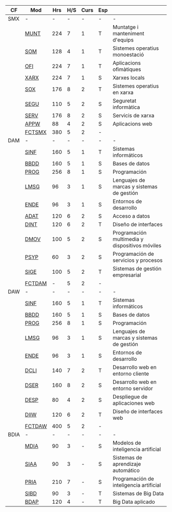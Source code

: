 |CF|Mod|Hrs|H/S|Curs|Esp||
|-|-|-|-|-|-|-|
|SMX|-|-|-|-|-|-|
|| [MUNT](#munt) | 224 | 7 | 1 | T |Muntatge i manteniment d'equips|
|| [SOM](#som) | 128 | 4 | 1 | T |Sistemes operatius monoestació|
|| [OFI](#ofi) | 224 | 7 | 1 | T |Aplicacions ofimàtiques|
|| [XARX](#xarx) | 224 | 7 | 1 | S |Xarxes locals|
|| [SOX](#sox) | 176 | 8 | 2 | T |Sistemes operatius en xarxa|
|| [SEGU](#segu) | 110 | 5 | 2 | S |Seguretat informàtica|
|| [SERV](#serv) | 176 | 8 | 2 | S |Servicis de xarxa|
|| [APPW](#appw) | 88 | 4 | 2 | S |Aplicacions web|
|| [FCTSMX](#fct) | 380 | 5 | 2 | - ||
|DAM|-|-|-|-|-|-|
|| [SINF](#sinf) | 160 | 5 | 1 | T |Sistemas informáticos|
|| [BBDD](#bbdd) | 160 | 5 | 1 | S |Bases de datos|
|| [PROG](#prog) | 256 | 8 | 1 | S |Programación|
|| [LMSG](#lmsg) | 96 | 3 | 1 | S |Lenguajes de marcas y sistemas de gestión|
|| [ENDE](#ende) | 96 | 3 | 1 | S |Entornos de desarrollo|
|| [ADAT](#adat) | 120 | 6 | 2 | S |Acceso a datos|
|| [DINT](#dint) | 120 | 6 | 2 | T |Diseño de interfaces|
|| [DMOV](#dmov) | 100 | 5 | 2 | S |Programación multimedia y dispositivos móviles|
|| [PSYP](#psyp) | 60 | 3 | 2 | S |Programación de servicios y procesos|
|| [SIGE](#sige) | 100 | 5 | 2 | T |Sistemas de gestión empresarial|
|| [FCTDAM](#fctdam)| - | 5 | 2 | - ||
|DAW|-|-|-|-|-|-|
|| [SINF](#sinf) | 160 | 5 | 1 | T |Sistemas informáticos|
|| [BBDD](#bbdd) | 160 | 5 | 1 | S |Bases de datos|
|| [PROG](#prog) | 256 | 8 | 1 | S |Programación|
|| [LMSG](#lmsg) | 96 | 3 | 1 | S |Lenguajes de marcas y sistemas de gestión|
|| [ENDE](#ende) | 96 | 3 | 1 | S |Entornos de desarrollo|
|| [DCLI](#dcli) | 140 | 7 | 2 | T |Desarrollo web en entorno cliente|
|| [DSER](#dser) | 160 | 8 | 2 | S |Desarrollo web en entorno servidor|
|| [DESP](#desp) | 80 | 4 | 2 | S |Despliegue de aplicaciones web|
|| [DIIW](#diiw) | 120 | 6 | 2| T |Diseño de interfaces web|
|| [FCTDAW](#fctdaw) | 400 | 5 | 2 | - ||
|BDIA|-|-|-|-|-|-|
|| [MDIA](#mdia) | 90 | 3 |-| S | Modelos de inteligencia artificial|
|| [SIAA](#siaa) | 90 | 3 |-| S |Sistemas de aprendizaje automático|
|| [PRIA](#pria) | 210 | 7 |-| S |Programación de inteligencia artificial|
|| [SIBD](#sibd) | 90 | 3 |-| T |Sistemas de Big Data|
|| [BDAP](#bdap) | 120 | 4 |-| T |Big Data aplicado|

